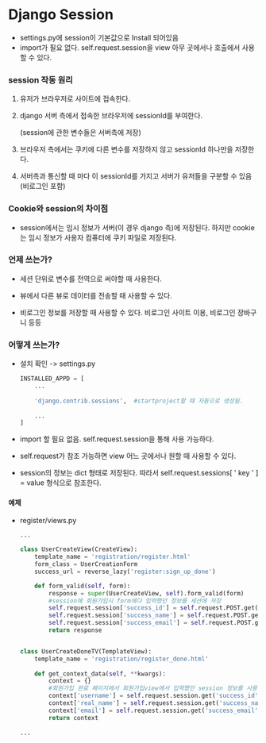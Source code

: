 # Django Session

- settings.py에 session이 기본값으로 Install 되어있음
- import가 필요 없다. self.request.session을 view 아무 곳에서나 호출에서 사용할 수 있다.





### session 작동 원리

1. 유저가 브라우저로 사이트에 접속한다.

2. django 서버 측에서 접속한 브라우저에 sessionId를 부여한다.

    (session에 관한 변수들은 서버측에 저장) 

3. 브라우저 측에서는 쿠키에 다른 변수를 저장하지 않고 sessionId 하나만을 저장한다.

4. 서버측과 통신할 때 마다 이 sessionId를 가지고 서버가 유저들을 구분할 수 있음(비로그인 포함)





### Cookie와 session의 차이점

- session에서는 임시 정보가 서버(이 경우 django 측)에 저장된다. 하지만 cookie는 임시 정보가 사용자 컴퓨터에 쿠키 파일로 저장된다.

  



### 언제 쓰는가?

- 세션 단위로 변수를 전역으로 써야할 때 사용한다. 

- 뷰에서 다른 뷰로 데이터를 전송할 때 사용할 수 있다. 

- 비로그인 정보를 저장할 때 사용할 수 있다. 비로그인 사이트 이용, 비로그인 장바구니 등등

  



### 어떻게 쓰는가?

- 설치 확인 -> settings.py

  ```python
  INSTALLED_APPD = [
      ...
      
      'django.contrib.sessions',  #startproject할 때 자동으로 생성됨.
      
      ...
  ]
  ```

- import 할 필요 없음. self.request.session을 통해 사용 가능하다.
-  self.request가 참조 가능하면 view 어느 곳에서나 원할 때 사용할 수 있다.
- session의 정보는 dict 형태로 저장된다. 따라서 self.request.sessions[ ' key ' ] = value 형식으로 참조한다.



#### 예제

- register/views.py

  ```python
  ...
  
  class UserCreateView(CreateView):
      template_name = 'registration/register.html'
      form_class = UserCreationForm
      success_url = reverse_lazy('register:sign_up_done')
  
      def form_valid(self, form):
          response = super(UserCreateView, self).form_valid(form)
          #session에 회원가입시 form에다 입력했던 정보를 세션에 저장
          self.request.session['success_id'] = self.request.POST.get('username')
          self.request.session['success_name'] = self.request.POST.get('real_name')
          self.request.session['success_email'] = self.request.POST.get('email')
          return response
  
  
  class UserCreateDoneTV(TemplateView):
      template_name = 'registration/register_done.html'
      
      def get_context_data(self, **kwargs):
          context = {}
          #회원가입 완료 페이지에서 회원가입view에서 입력했던 session 정보를 사용
          context['username'] = self.request.session.get('success_id')
          context['real_name'] = self.request.session.get('success_name')
          context['email'] = self.request.session.get('success_email')
          return context
      
  ...
  ```

  


